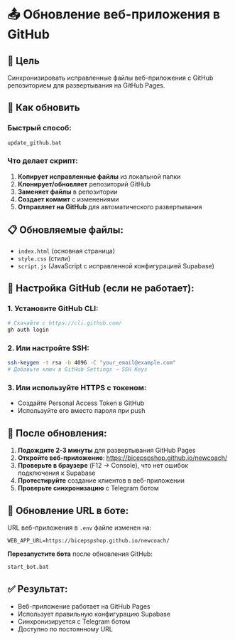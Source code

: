 # 📤 Обновление веб-приложения в GitHub

## 🎯 Цель
Синхронизировать исправленные файлы веб-приложения с GitHub репозиторием для развертывания на GitHub Pages.

## 🚀 Как обновить

### Быстрый способ:
```bash
update_github.bat
```

### Что делает скрипт:
1. **Копирует исправленные файлы** из локальной папки
2. **Клонирует/обновляет** репозиторий GitHub
3. **Заменяет файлы** в репозитории
4. **Создает коммит** с изменениями
5. **Отправляет на GitHub** для автоматического развертывания

## 📋 Обновляемые файлы:
- `index.html` (основная страница)
- `style.css` (стили)
- `script.js` (JavaScript с исправленной конфигурацией Supabase)

## 🔧 Настройка GitHub (если не работает):

### 1. Установите GitHub CLI:
```bash
# Скачайте с https://cli.github.com/
gh auth login
```

### 2. Или настройте SSH:
```bash
ssh-keygen -t rsa -b 4096 -C "your_email@example.com"
# Добавьте ключ в GitHub Settings → SSH Keys
```

### 3. Или используйте HTTPS с токеном:
- Создайте Personal Access Token в GitHub
- Используйте его вместо пароля при push

## 📱 После обновления:

1. **Подождите 2-3 минуты** для развертывания GitHub Pages
2. **Откройте веб-приложение**: https://bicepspshop.github.io/newcoach/
3. **Проверьте в браузере** (F12 → Console), что нет ошибок подключения к Supabase
4. **Протестируйте** создание клиентов в веб-приложении
5. **Проверьте синхронизацию** с Telegram ботом

## 🔄 Обновление URL в боте:

URL веб-приложения в `.env` файле изменен на:
```
WEB_APP_URL=https://bicepspshop.github.io/newcoach/
```

**Перезапустите бота** после обновления GitHub:
```bash
start_bot.bat
```

## ✅ Результат:
- Веб-приложение работает на GitHub Pages
- Использует правильную конфигурацию Supabase
- Синхронизируется с Telegram ботом
- Доступно по постоянному URL
